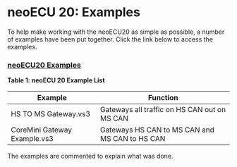 # neoECU 20: Examples

To help make working with the neoECU20 as simple as possible, a number of examples have been put together. Click the link below to access the examples.

### [neoECU20 Examples](https://cdn.intrepidcs.net/support/VehicleSpy/NE20Example.zip)



**Table 1: neoECU 20 Example List**

| Example                      | Function                                       |
| ---------------------------- | ---------------------------------------------- |
| HS TO MS Gateway.vs3         | Gateways all traffic on HS CAN out on MS CAN   |
| CoreMini Gateway Example.vs3 | Gateways HS CAN to MS CAN and MS CAN to HS CAN |



The examples are commented to explain what was done.

